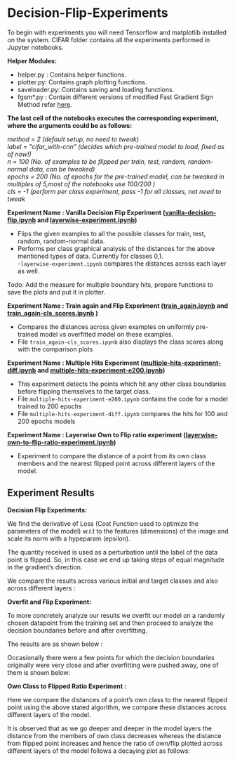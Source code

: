 # Decision-Flip-Experiments


To begin with experiments you will need Tensorflow and matplotlib installed on the system. CIFAR folder contains all the experiments performed in Jupyter notebooks.

**Helper Modules:**

- helper.py : Contains helper functions.  
- plotter.py: Contains graph plotting functions.  
- saveloader.py: Contains saving and loading functions.  
- fgsm*.py : Contain different versions of modified Fast Gradient Sign Method refer [here](https://arxiv.org/abs/1412.6572).


**The last cell of the notebooks executes the corresponding experiment, where the arguments could be as follows:**

*method = 2 (default setup, no need to tweak)*  
*label = "cifar_with-cnn" (decides which pre-trained model to load, fixed as of now!)*  
*n = 100 (No. of examples to be flipped per train, test, random, random-normal data, can be tweaked)*  
*epochs = 200 (No. of epochs for the pre-trained model, can be tweaked in multiples of 5,most of the notebooks use 100/200 )*  
*cls = -1 (perform per class experiment, pass -1 for all classes, not need to tweak*  
 
  
  
**Experiment Name : Vanilla Decision Flip Experiment ([vanilla-decision-flip.ipynb](https://github.com/yashkant/Decision-Flip-Experiments/blob/master/CIFAR/vanilla-decision-flip.ipynb) and [layerwise-experiment.ipynb](https://github.com/yashkant/Decision-Flip-Experiments/blob/master/CIFAR/layerwise-experiment.ipynb))**

- Flips the given examples to all the possible classes for train, test, random, random-normal data.  
- Performs per class graphical analysis of the distances for the above mentioned types of data. Currently for classes 0,1.  
-`layerwise-experiment.ipynb` compares the distances across each layer as well. 

Todo: Add the measure for multiple boundary hits, prepare functions to save the plots and put it in plotter.   


**Experiment Name : Train again and Flip Experiment ([train_again.ipynb](https://github.com/yashkant/Decision-Flip-Experiments/blob/master/CIFAR/train_again.ipynb) and [train_again-cls_scores.ipynb](https://github.com/yashkant/Decision-Flip-Experiments/blob/master/CIFAR/train_again-cls_scores.ipynb) )**

- Compares the distances across given examples on uniformly pre-trained model vs overfitted model on these examples.  
- File `train_again-cls_scores.ipynb` also displays the class scores along with the comparison plots


**Experiment Name : Multiple Hits Experiment ([multiple-hits-experiment-diff.ipynb](https://github.com/yashkant/Decision-Flip-Experiments/blob/master/CIFAR/multiple-hits-experiment-diff.ipynb) and [multiple-hits-experiment-e200.ipynb](https://github.com/yashkant/Decision-Flip-Experiments/blob/master/CIFAR/multiple-hits-experiment-e200.ipynb))**

- This experiment detects the points which hit any other class boundaries before flipping themselves to the target class. 
- File `multiple-hits-experiment-e200.ipynb` contains the code for a model trained to 200 epochs
- File `multiple-hits-experiment-diff.ipynb` compares the hits for 100 and 200 epochs models 




**Experiment Name : Layerwise Own to Flip ratio experiment ([layerwise-own-to-flip-ratio-experiment.ipynb](https://github.com/yashkant/Decision-Flip-Experiments/blob/master/CIFAR/layerwise-own-to-flip-ratio-experiment.ipynb))**

- Experiment to compare the distance of a point from its own class members and the nearest flipped point across different layers of the model. 


## Experiment Results 

**Decision Flip Experiments:** 


We find the derivative of Loss (Cost Function used to optimize the parameters of the model) w.r.t to the features (dimensions) of the image and scale its norm with a hypeparam (epsilon).

The quantity received is used as a perturbation until the label of the data point is flipped. So, in this case we end up taking steps of equal magnitude in the gradient’s direction. 

We compare the results across various initial and target classes and also across different layers : 



**Overfit and Flip Experiment:**

To more concretely analyze our results we overfit our model on a randomly chosen datapoint from the training set and then proceed to analyze the decision boundaries before and after overfitting. 

The results are as shown below :



Occasionally there were a few points for which the decision boundaries originally were very close and after overfitting were pushed  away, one of them is shown below: 

**Own Class to Flipped Ratio Experiment :**

Here we compare the distances of a point’s own class to the nearest flipped point using the above stated algorithm, we compare these distances across different layers of the model.


It is observed that as we go deeper and deeper in the model layers the distance from the members of own class decreases whereas the distance from flipped point increases and hence the ratio of  own/flip plotted across different layers of the model follows a decaying plot as follows: 








